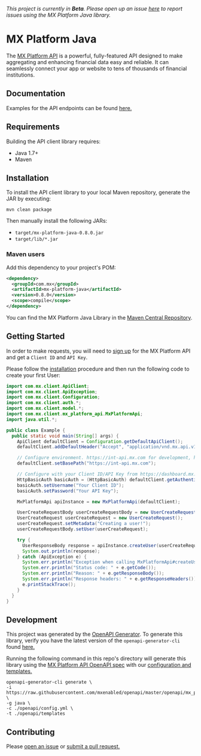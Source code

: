 *This project is currently in **Beta**. Please open up an issue [here](https://github.com/mxenabled/mx-platform-java/issues) to report issues using the MX Platform Java library.*

# MX Platform Java

The [MX Platform API](https://www.mx.com/products/platform-api) is a powerful, fully-featured API designed to make aggregating and enhancing financial data easy and reliable. It can seamlessly connect your app or website to tens of thousands of financial institutions.

## Documentation

Examples for the API endpoints can be found [here.](https://docs.mx.com/api)

## Requirements

Building the API client library requires:

- Java 1.7+
- Maven

## Installation

To install the API client library to your local Maven repository, generate the JAR by executing:

```shell
mvn clean package
```

Then manually install the following JARs:
  - `target/mx-platform-java-0.8.0.jar`
  - `target/lib/*.jar`

### Maven users

Add this dependency to your project's POM:

```xml
<dependency>
  <groupId>com.mx</groupId>
  <artifactId>mx-platform-java</artifactId>
  <version>0.8.0</version>
  <scope>compile</scope>
</dependency>
```

You can find the MX Platform Java Library in the [Maven Central Repository](https://search.maven.org/search?q=mx-platform-java).

## Getting Started

In order to make requests, you will need to [sign up](https://dashboard.mx.com/sign_up) for the MX Platform API and get a `Client ID` and `API Key`.

Please follow the [installation](#installation) procedure and then run the following code to create your first User:

```java
import com.mx.client.ApiClient;
import com.mx.client.ApiException;
import com.mx.client.Configuration;
import com.mx.client.auth.*;
import com.mx.client.model.*;
import com.mx.client.mx_platform_api.MxPlatformApi;
import java.util.*;

public class Example {
  public static void main(String[] args) {
    ApiClient defaultClient = Configuration.getDefaultApiClient();
    defaultClient.addDefaultHeader("Accept", "application/vnd.mx.api.v1+json");

    // Configure environment. https://int-api.mx.com for development, https://api.mx.com for production
    defaultClient.setBasePath("https://int-api.mx.com");

    // Configure with your Client ID/API Key from https://dashboard.mx.com
    HttpBasicAuth basicAuth = (HttpBasicAuth) defaultClient.getAuthentication("basicAuth");
    basicAuth.setUsername("Your Client ID");
    basicAuth.setPassword("Your API Key");

    MxPlatformApi apiInstance = new MxPlatformApi(defaultClient);

    UserCreateRequestBody userCreateRequestBody = new UserCreateRequestBody();
    UserCreateRequest userCreateRequest = new UserCreateRequest();
    userCreateRequest.setMetadata("Creating a user!");
    userCreateRequestBody.setUser(userCreateRequest);

    try {
      UserResponseBody response = apiInstance.createUser(userCreateRequestBody);
      System.out.println(response);
    } catch (ApiException e) {
      System.err.println("Exception when calling MxPlatformApi#createUser");
      System.err.println("Status code: " + e.getCode());
      System.err.println("Reason: " + e.getResponseBody());
      System.err.println("Response headers: " + e.getResponseHeaders());
      e.printStackTrace();
    }
  }
}
```

## Development

This project was generated by the [OpenAPI Generator](https://openapi-generator.tech). To generate this library, verify you have the latest version of the `openapi-generator-cli` found [here.](https://github.com/OpenAPITools/openapi-generator#17---npm)

Running the following command in this repo's directory will generate this library using the [MX Platform API OpenAPI spec](https://github.com/mxenabled/openapi/blob/master/openapi/mx_platform_api.yml) with our [configuration and templates.](https://github.com/mxenabled/mx-platform-ruby/tree/master/openapi)
```shell
openapi-generator-cli generate \
-i https://raw.githubusercontent.com/mxenabled/openapi/master/openapi/mx_platform_api.yml \
-g java \
-c ./openapi/config.yml \
-t ./openapi/templates
```

## Contributing

Please [open an issue](https://github.com/mxenabled/mx-platform-java/issues) or [submit a pull request.](https://github.com/mxenabled/mx-platform-java/pulls)
